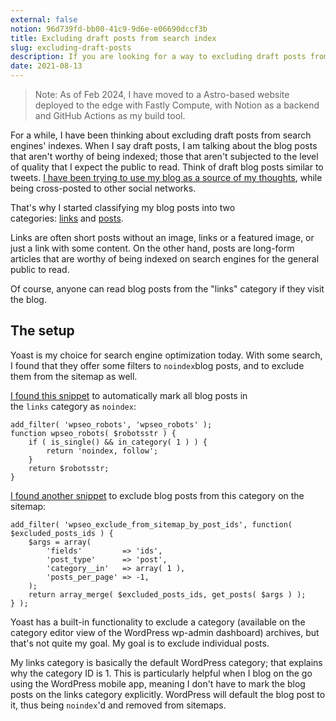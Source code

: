 ```yaml
---
external: false
notion: 96d739fd-bb00-41c9-9d6e-e06690dccf3b
title: Excluding draft posts from search index
slug: excluding-draft-posts
description: If you are looking for a way to excluding draft posts from being indexed on the search engines, Yoast SEO offers filters to achieve that.
date: 2021-08-13
---
```


> Note: As of Feb 2024, I have moved to a Astro-based website deployed to the edge with Fastly Compute, with Notion as a backend and GitHub Actions as my build tool.

For a while, I have been thinking about excluding draft posts from search engines' indexes. When I say draft posts, I am talking about the blog posts that aren't worthy of being indexed; those that aren't subjected to the level of quality that I expect the public to read. Think of draft blog posts similar to tweets. [I have been trying to use my blog as a source of my thoughts](https://www.notion.so/2021/01/19/blog-as-a-replacement-for-twitter/), while being cross-posted to other social networks.

That's why I started classifying my blog posts into two categories: [links](https://blogarunsathiya.wordpress.com/category/links/) and [posts](https://blogarunsathiya.wordpress.com/category/posts/).

Links are often short posts without an image, links or a featured image, or just a link with some content. On the other hand, posts are long-form articles that are worthy of being indexed on search engines for the general public to read.

Of course, anyone can read blog posts from the "links" category if they visit the blog.

## The setup

Yoast is my choice for search engine optimization today. With some search, I found that they offer some filters to `noindex`blog posts, and to exclude them from the sitemap as well.

[I found this snippet](https://github.com/Yoast/wordpress-seo/issues/387#issuecomment-477024877) to automatically mark all blog posts in the `links` category as `noindex`:

```text
add_filter( 'wpseo_robots', 'wpseo_robots' );
function wpseo_robots( $robotsstr ) {
	if ( is_single() && in_category( 1 ) ) {
		return 'noindex, follow';
	}
	return $robotsstr;
}
```

[I found another snippet](https://github.com/Yoast/wordpress-seo/issues/387#issuecomment-565716379) to exclude blog posts from this category on the sitemap:

```text
add_filter( 'wpseo_exclude_from_sitemap_by_post_ids', function( $excluded_posts_ids ) {
	$args = array(
		'fields'         => 'ids',
		'post_type'      => 'post',
		'category__in'   => array( 1 ),
		'posts_per_page' => -1,
	);
	return array_merge( $excluded_posts_ids, get_posts( $args ) );
} );
```

Yoast has a built-in functionality to exclude a category (available on the category editor view of the WordPress wp-admin dashboard) archives, but that's not quite my goal. My goal is to exclude individual posts.

My links category is basically the default WordPress category; that explains why the category ID is 1. This is particularly helpful when I blog on the go using the WordPress mobile app, meaning I don't have to mark the blog posts on the links category explicitly. WordPress will default the blog post to it, thus being `noindex`'d and removed from sitemaps.

